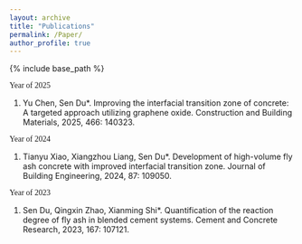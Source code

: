 ```yaml
---
layout: archive
title: "Publications"
permalink: /Paper/
author_profile: true
---
```


{% include base_path %}

<font face="黑体">Year of 2025</font>
1. Yu Chen, Sen Du*. Improving the interfacial transition zone of concrete: A targeted approach utilizing graphene oxide. Construction and Building Materials, 2025, 466: 140323.

<font face="黑体">Year of 2024</font>
1. Tianyu Xiao, Xiangzhou Liang, Sen Du*. Development of high-volume fly ash concrete with improved interfacial transition zone. Journal of Building Engineering, 2024, 87: 109050.

<font face="黑体">Year of 2023</font>
1. Sen Du, Qingxin Zhao, Xianming Shi*. Quantification of the reaction degree of fly ash in blended cement systems. Cement and Concrete Research, 2023, 167: 107121.
